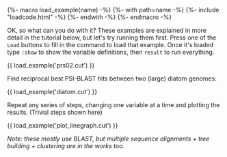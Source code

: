 {%- macro load_example(name) -%}
  {%- with path=name -%}
    {%- include "loadcode.html" -%}
  {%- endwith -%}
{%- endmacro -%}

OK, so what can you do with it? These examples are explained in more detail in
the tutorial below, but let's try running them first. Press one of the `Load`
buttons to fill in the command to load that example. Once it's loaded type
`:show` to show the variable definitions, then `result` to run everything.

{{ load_example('prs02.cut') }}

Find reciprocal best PSI-BLAST hits between two (large) diatom genomes:

{{ load_example('diatom.cut') }}

Repeat any series of steps, changing one variable at a time and plotting the results.
(Trivial steps shown here)

{{ load_example('plot_linegraph.cut') }}

_Note: these mostly use BLAST, but multiple sequence alignments +
tree building + clustering are in the works too._
